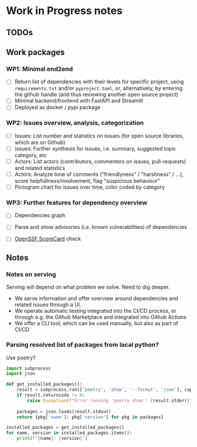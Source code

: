 # Work in Progress notes

## TODOs 

## Work packages

### WP1: Minimal end2end
- [ ] Return list of dependencies with their levels for specific project, using `requirements.txt` and/or `pyproject.toml`, or, alternatively, by entering the github handle (and thus reviewing another open source project)
- [ ] Minimal backend/frontend with FastAPI and Streamlit
- [ ] Deployed as docker / pypi package

### WP2: Issues overview, analysis, categorization 
- [ ] Issues: List number and statistics on issues (for open source libraries, which are on Github)
- [ ] Issues: Further synthesis for issues, i.e. summary, suggested topic category, etc
- [ ] Actors: List actors (contributors, commenters on issues, pull-requests) and related statistics
- [ ] Actors: Analyze tone of comments ("friendlyness" / "harshness" / ...), score helpfullness/involvement, flag "suspicious behaviour"
- [ ] Pictogram chart for issues over time, color coded by category

### WP3: Further features for dependency overview
- [ ] Dependencies graph
- [ ] Parse and show advisories (i.e. known vulnerabilities) of dependencies
- [ ] [OpenSSF ScoreCard](https://github.com/ossf/scorecard) check



## Notes

### Notes on serving
Serving will depend on what problem we solve. Need to dig deeper.
- We serve information and offer overview around dependencies and related issues through a UI.
- We operate automatic testing integrated into the CI/CD process, or through e.g. the Github Marketplace and integrated into Github Actions
- We offer a CLI tool, which can be used manually, but also as part of CI/CD


### Parsing resolved list of packages from lacal python? 

Use poetry?

```Python
import subprocess
import json

def get_installed_packages():
    result = subprocess.run(['poetry', 'show', '--format', 'json'], capture_output=True, text=True)
    if result.returncode != 0:
        raise Exception(f"Error running 'poetry show': {result.stderr}")
    
    packages = json.loads(result.stdout)
    return {pkg['name']: pkg['version'] for pkg in packages}

installed_packages = get_installed_packages()
for name, version in installed_packages.items():
    print(f"{name}: {version}")
```